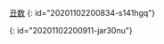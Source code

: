 [丑数](https://leetcode-cn.com/problems/chou-shu-lcof/)
{: id="20201102200834-s141hgq"}

{: id="20201102200911-jar30nu"}
